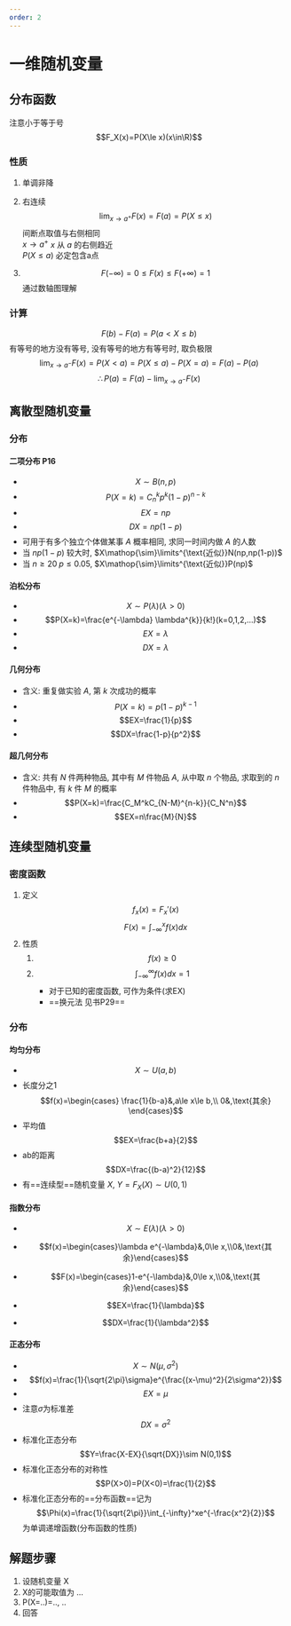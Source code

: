 ```yaml
---
order: 2
---
```


# 一维随机变量
## 分布函数
注意小于等于号
$$F_X(x)=P(X\le x)(x\in\R)$$
### 性质
1. 单调非降
2. 右连续 
$$\lim_{x\to a^+}F(x)=F(a)=P(X\le x)$$
间断点取值与右侧相同  
$x\to a^+$ $x$ 从 $a$ 的右侧趋近  
$P(X\le a)$ 必定包含a点  

3. $$F(-\infty)=0\le F(x)\le F(+\infty)=1$$
通过数轴图理解
### 计算
$$F(b)-F(a)=P(a<X\le b)$$
有等号的地方没有等号, 没有等号的地方有等号时, 取负极限
$$\lim_{x\to a^-}F(x)=P(X<a)=P(X\le a)-P(X=a)=F(a)-P(a)$$
$$\therefore P(a)=F(a)-\lim_{x\to a^-}F(x)$$
## 离散型随机变量
### 分布
#### 二项分布 P16
* $$X\sim B(n,p)$$
* $$P(X=k)=C_n^kp^k(1-p)^{n-k}$$
* $$EX=np$$
* $$DX=np(1-p)$$
* 可用于有多个独立个体做某事 $A$ 概率相同, 求同一时间内做 $A$ 的人数
* 当 $np(1-p)$ 较大时, $X\mathop{\sim}\limits^{\text{近似}}N(np,np(1-p))$
* 当 $n\ge20\;p\le0.05$, $X\mathop{\sim}\limits^{\text{近似}}P(np)$
#### 泊松分布
* $$X\sim P(\lambda)(\lambda>0)$$
* $$P(X=k)=\frac{e^{-\lambda} \lambda^{k}}{k!}(k=0,1,2,...)$$
* $$EX=\lambda$$
* $$DX=\lambda$$
#### 几何分布
* 含义: 重复做实验 $A$, 第 $k$ 次成功的概率
* $$P(X=k)=p(1-p)^{k-1}$$
* $$EX=\frac{1}{p}$$
* $$DX=\frac{1-p}{p^2}$$
#### 超几何分布
* 含义: 共有 $N$ 件两种物品, 其中有 $M$ 件物品 $A$, 从中取 $n$ 个物品, 求取到的 $n$ 件物品中, 有 $k$ 件 $M$ 的概率
* $$P(X=k)=\frac{C_M^kC_{N-M}^{n-k}}{C_N^n}$$
* $$EX=n\frac{M}{N}$$
## 连续型随机变量
### 密度函数
1. 定义
$$f_x(x)=F_x'(x)$$
$$F(x)=\int^{x}_{-\infty}f(x)dx$$
2. 性质
    1. $$f(x)\ge0$$
    2.  $$\int_{-\infty}^{\infty}f(x)dx=1$$
        * 对于已知的密度函数, 可作为条件(求EX)
        * ==换元法 见书P29==
### 分布
#### 均匀分布
* $$X\sim U(a,b)$$
* 长度分之1 
$$f(x)=\begin{cases}
\frac{1}{b-a}&,a\le x\le b,\\
0&,\text{其余}
\end{cases}$$
* 平均值
$$EX=\frac{b+a}{2}$$
* ab的距离
$$DX=\frac{(b-a)^2}{12}$$
* 有==连续型==随机变量 $X$, $Y=F_X(X)\sim U(0,1)$
#### 指数分布
* $$X\sim E(\lambda)(\lambda>0)$$

* $$f(x)=\begin{cases}\lambda e^{-\lambda}&,0\le x,\\0&,\text{其余}\end{cases}$$
* $$F(x)=\begin{cases}1-e^{-\lambda}&,0\le x,\\0&,\text{其余}\end{cases}$$
* $$EX=\frac{1}{\lambda}$$
* $$DX=\frac{1}{\lambda^2}$$
#### 正态分布
* $$X\sim N(\mu,\sigma^2)$$
* $$f(x)=\frac{1}{\sqrt{2\pi}\sigma}e^{\frac{(x-\mu)^2}{2\sigma^2}}$$
* $$EX=\mu$$
* 注意$\sigma$为标准差 
$$DX=\sigma^2$$
* 标准化正态分布 
$$Y=\frac{X-EX}{\sqrt{DX}}\sim N(0,1)$$
* 标准化正态分布的对称性 
$$P(X>0)=P(X<0)=\frac{1}{2}$$
* 标准化正态分布的==分布函数==记为 
$$\Phi(x)=\frac{1}{\sqrt{2\pi}}\int_{-\infty}^xe^{-\frac{x^2}{2}}$$
为单调递增函数(分布函数的性质)
## 解题步骤
1. 设随机变量 X
2. X的可能取值为 ...
3. P(X=..)=.., ..
4. 回答